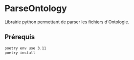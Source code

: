 # ParseOntology
Librairie python permettant de parser les fichiers d'Ontologie.

## Prérequis
```sh
poetry env use 3.11
poetry install
```